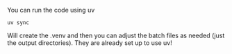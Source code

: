 You can run the code using uv

```
uv sync
```

Will create the .venv and then you can adjust the batch files as needed (just the output directories).  They are already set up to use uv!